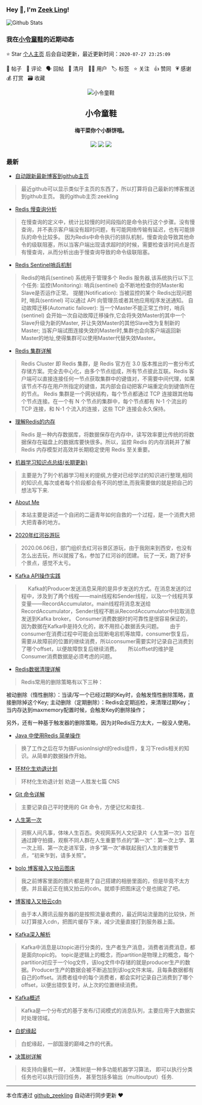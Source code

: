 ### Hey 👋, I'm [Zeek Ling](https://www/zeekling.cn)! 
![Github Stats](https://github-readme-stats.vercel.app/api?username=zeekling&show_icons=true) 
### 我在[小令童鞋](https://www/zeekling.cn)的近期动态

⭐️ Star [个人主页](https://github.com/zeekling/zeekling) 后会自动更新，最近更新时间：`2020-07-27 23:25:09`

📝 帖子 &nbsp; 💬 评论 &nbsp; 🗣 回帖 &nbsp; 🌙 清月 &nbsp; 👨‍💻 用户 &nbsp; 🏷️ 标签 &nbsp; ⭐️ 关注 &nbsp; 👍 赞同 &nbsp; 💗 感谢 &nbsp; 💰 打赏 &nbsp; 🗃 收藏<p align="center"><img alt="小令童鞋" src="https://img.zeekling.cn/images/2020/02/23/logo.th.png"></p><h2 align="center">
小令童鞋
</h2>

<h4 align="center">梅干菜你个小酥饼哦。</h4>
<p align="center"><a title="小令童鞋" target="_blank" href="https://github.com/zeekling/zeekling"><img src="https://img.shields.io/github/last-commit/zeekling/zeekling.svg?style=flat-square&color=FF9900"></a>
<a title="GitHub repo size in bytes" target="_blank" href="https://github.com/zeekling/zeekling"><img src="https://img.shields.io/github/repo-size/zeekling/zeekling.svg?style=flat-square"></a>
<a title="Hits" target="_blank" href="https://github.com/zeekling/hits"><img src="https://hits.b3log.org/zeekling/zeekling.svg"></a></p>

### 最新

* [自动跟新最新博客到github主页](https://www.zeekling.cn/articles/2020/07/26/1595773591724.html) 
 > 最近github可以显示类似于主页的东西了，所以打算将自己最新的博客推送到github主页。
我的github主页:zeekling
* [Redis 慢查询分析](https://www.zeekling.cn/articles/2020/07/23/1595493094855.html) 
 > 在慢查询的定义中，统计比较慢的时间段指的是命令执行这个步骤。没有慢查询，并不表示客户端没有超时问题，有可能网络传输有延迟，也有可能排队的命令比较多。
因为Redis中命令执行的排队机制，慢查询会导致其他命令的级联阻塞，所以当客户端出现请求超时的时候，需要检查该时间点是否有慢查询，从而分析出由于慢查询导致的命令级联阻塞。
* [Redis Sentinel哨兵机制](https://www.zeekling.cn/articles/2020/07/21/1595343778998.html) 
 > Redis的哨兵(sentinel) 系统用于管理多个 Redis 服务器,该系统执行以下三个任务:
监控(Monitoring): 哨兵(sentinel) 会不断地检查你的Master和Slave是否运作正常。
提醒(Notification): 当被监控的某个 Redis出现问题时, 哨兵(sentinel) 可以通过 API 向管理员或者其他应用程序发送通知。
自动故障迁移(Automatic failover): 当一个Master不能正常工作时，哨兵(sentinel) 会开始一次自动故障迁移操作,它会将失效Master的其中一个Slave升级为新的Master, 并让失效Master的其他Slave改为复制新的Master; 当客户端试图连接失效的Master时,集群也会向客户端返回新Master的地址,使得集群可以使用Master代替失效Master。
* [Redis 集群详解](https://www.zeekling.cn/articles/2020/07/21/1595342026052.html) 
 > Redis Cluster 即 Redis 集群，是 Redis 官方在 3.0 版本推出的一套分布式存储方案。完全去中心化，由多个节点组成，所有节点彼此互联。Redis 客户端可以直接连接任何一节点获取集群中的键值对，不需要中间代理，如果该节点不存在用户所指定的键值，其内部会自动把客户端重定向到键值所在的节点。
Redis 集群是一个网状结构，每个节点都通过 TCP 连接跟其他每个节点连接。在一个有 N 个节点的集群中，每个节点都有 N-1 个流出的 TCP 连接，和 N-1 个流入的连接，这些 TCP 连接会永久保持。
* [理解Redis的内存](https://www.zeekling.cn/articles/2020/07/04/1593860561539.html) 
 > Redis 是一种内存数据库，将数据保存在内存中，读写效率要比传统的将数据保存在磁盘上的数据库要快很多。所以，监控 Redis 的内存消耗并了解 Redis 内存模型对高效并长期稳定使用 Redis 至关重要。
* [机器学习知识点总结(长期更新)](https://www.zeekling.cn/articles/2019/08/14/1565788128215.html) 
 > 主要是为了列个机器学习相关的提纲,方便对已经学过的知识进行整理,相同的知识点,每次或者每个阶段都会有不同的想法,而我需要做的就是把自己的想法写下来.
* [About Me](https://www.zeekling.cn/aboutMe.html) 
 > 本站主要是讲述一个自闭的二逼青年如何自救的一个过程，是一个消费大把大把青春的地方。
* [2020年红河谷游玩](https://www.zeekling.cn/articles/2020/06/06/1591450599075.html) 
 > 2020.06.06日，部门组织去红河谷景区游玩，由于我刚来到西安，也没有怎么出去玩，所以就报了名，参加了红河谷的团建。
玩了一天，跑了好多个景点，感觉不太亏。
* [Kafka API操作实践](https://www.zeekling.cn/articles/2020/05/17/1589721212901.html) 
 >   Kafka的Producer发送消息采用的是异步发送的方式。在消息发送的过程中，涉及到了两个线程——main线程和Sender线程，以及一个线程共享变量——RecordAccumulator。main线程将消息发送给RecordAccumulator，Sender线程不断从RecordAccumulator中拉取消息发送到Kafka broker。
Consumer消费数据时的可靠性是很容易保证的，因为数据在Kafka中是持久化的，故不用担心数据丢失问题。
  由于consumer在消费过程中可能会出现断电宕机等故障，consumer恢复后，需要从故障前的位置的继续消费，所以consumer需要实时记录自己消费到了哪个offset，以便故障恢复后继续消费。
  所以offset的维护是Consumer消费数据是必须考虑的问题。
* [Redis数据清理详解](https://www.zeekling.cn/articles/2020/06/22/1592922698436.html) 
 > Redis常用的删除策略有以下三种：

被动删除（惰性删除）：当读/写一个已经过期的Key时，会触发惰性删除策略，直接删除掉这个Key;
主动删除（定期删除）：Redis会定期巡检，来清理过期Key；
当内存达到maxmemory配置时候，会触发Key的删除操作；

另外，还有一种基于触发器的删除策略，因为对Redis压力太大，一般没人使用。
* [Java 中使用Redis 简单操作](https://www.zeekling.cn/articles/2020/06/22/1592757637089.html) 
 > 换了工作之后在华为搞FusionInsight的redis组件，复习下redis相关的知识。从简单的数据操作开始。
* [环材化生劝退计划](https://www.zeekling.cn/articles/2020/06/17/1592323471534.html) 
 > 环材化生劝退计划
劝退一人胜发七篇 CNS

* [Git 命令详解](https://www.zeekling.cn/articles/2019/12/01/1575184426144.html) 
 > 主要记录自己平时使用的 Git 命令，方便记忆和查找..
* [人生第一次](https://www.zeekling.cn/articles/2020/03/22/1584880355664.html) 
 > 洞察人间凡事，体味人生百态。央视网系列人文纪录片《人生第一次》旨在通过蹲守拍摄，观察不同人群在人生重要节点的“第一次”：第一次上学、第一次上班、第一次走进军营，许多“第一次”串联起我们人生的重要节点，“初来乍到，请多关照”。
* [bolo 博客接入又拍云图床](https://www.zeekling.cn/articles/2020/06/09/1591638203577.html) 
 > 我之前博客里面的图片都是用了自己搭建的相册里面的，但是毕竟不太方便。并且最近正在搞又拍云的cdn。就顺手把图床这个是也搞定了吧。
* [博客接入又拍云cdn](https://www.zeekling.cn/articles/2020/06/07/1591520906274.html) 
 > 由于本人腾讯云服务器的是按照流量收费的，最近网站流量跑的比较快，所以打算接入cdn，把图片缓存下来，减少流量直接打到服务器上面。
* [Kafka深入解析](https://www.zeekling.cn/articles/2020/05/24/1590327441358.html) 
 > Kafka中消息是以topic进行分类的，生产者生产消息，消费者消费消息，都是面向topic的。
topic是逻辑上的概念，而partition是物理上的概念，每个partition对应于一个log文件，该log文件中存储的就是producer生产的数据。Producer生产的数据会被不断追加到该log文件末端，且每条数据都有自己的offset。消费者组中的每个消费者，都会实时记录自己消费到了哪个offset，以便出错恢复时，从上次的位置继续消费。
* [Kafka概述](https://www.zeekling.cn/articles/2020/05/24/1590324636321.html) 
 > Kafka是一个分布式的基于发布/订阅模式的消息队列，主要应用于大数据实时处理领域。
* [白蛇缘起](https://www.zeekling.cn/articles/2019/07/14/1563077032010.html) 
 > 白蛇缘起，一部国漫的巅峰之作的代表。
* [决策树详解](https://www.zeekling.cn/articles/2019/07/20/1563605756560.html) 
 > 和支持向量机一样， 决策树是一种多功能机器学习算法， 即可以执行分类任务也可以执行回归任务， 甚至包括多输出（multioutput）任务.



---

本仓库通过 [github_zeekling](https://git.zeekling.cn/zeekling/github_zeekling) 自动进行同步更新 ❤️ 